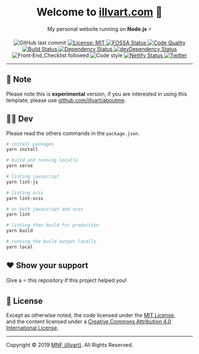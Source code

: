 <h1 align="center">Welcome to <a href="https://illvart.com" title="Website">illvart.com</a> 👋</h1>
<p align="center">
My personal website running on <strong>Node.js</strong> ⚡️
</p>
<p align="center">
  <img alt="GitHub last commit" src="https://img.shields.io/github/last-commit/illvart/illvart.svg">
  <a href="#-license" title="License">
    <img alt="License: MIT" src="https://img.shields.io/badge/License-MIT-blue.svg" />
  </a>
  <a href="https://app.fossa.io/projects/git%2Bgithub.com%2Fillvart%2Fillvart?ref=badge_shield" title="FOSSA">
    <img alt="FOSSA Status" src="https://app.fossa.io/api/projects/git%2Bgithub.com%2Fillvart%2Fillvart.svg?type=shield" />
  </a>
  <a href="https://www.codacy.com/app/illvart/illvart?utm_source=github.com&amp;utm_medium=referral&amp;utm_content=illvart/illvart&amp;utm_campaign=Badge_Grade" title="Codacy">
    <img alt="Code Quality" src="https://api.codacy.com/project/badge/Grade/7ff26dcaf8924512a58c766c13e2568c" />
  </a>
  <a href="https://travis-ci.com/illvart/illvart" title="Travis CI">
    <img alt="Build Status" src="https://travis-ci.com/illvart/illvart.svg?branch=master" />
  </a>
  <a href="https://david-dm.org/illvart/illvart" title="Watch Dependency">
    <img alt="Dependency Status" src="https://david-dm.org/illvart/illvart/status.svg" />
  </a>
  <a href="https://david-dm.org/illvart/illvart?type=dev" title="Watch devDependency">
    <img alt="devDependency Status" src="https://david-dm.org/illvart/illvart/dev-status.svg" />
  </a>
  <img alt="Front‑End_Checklist followed" src="https://img.shields.io/badge/Front‑End_Checklist-followed-brightgreen.svg" />
  <img alt="Code style" src="https://img.shields.io/badge/code_style-prettier-ff69b4.svg">
  <a href="https://app.netlify.com/sites/illvart/deploys" title="Netlify">
    <img alt="Netlify Status" src="https://api.netlify.com/api/v1/badges/0392af17-3c20-4278-8139-7dbabd347d5c/deploy-status" />
  </a>
  <a href="https://twitter.com/illvart" title="Follow me on Twitter">
    <img alt="Twitter" src="https://img.shields.io/twitter/follow/illvart.svg?label=follow+MNF" />
  </a>
</p>

---

## 🙏 Note
Please note this is **experimental** version, if you are interested in using this template, please use [github.com/illvart/aboutme](https://github.com/illvart/aboutme).

## 👨‍💻 Dev
Please read the others commands in the ```package.json```.

```bash
# install packages
yarn install

# build and running locally
yarn serve

# linting javascript
yarn lint-js

# linting scss
yarn lint-scss

# or both javascript and scss
yarn lint

# linting then build for production
yarn build

# running the build output locally
yarn local
```

## ❤️ Show your support
Give a ⭐️ this repository if this project helped you!

## 📝 License
Except as otherwise noted, the code licensed under the [MIT License](LICENSE),<br> 
and the content licensed under a [Creative Commons Attribution 4.0 International License](http://creativecommons.org/licenses/by/4.0/).

---

Copyright © 2019 [MNF (illvart)](https://github.com/illvart). All Rights Reserved.
